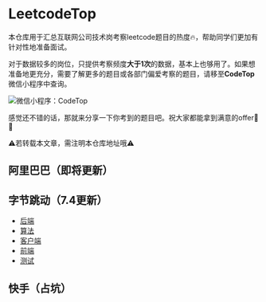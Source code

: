 # LeetcodeTop
本仓库用于汇总互联网公司技术岗考察leetcode题目的热度:fire:，帮助同学们更加有针对性地准备面试。

对于数据较多的岗位，只提供考察频度**大于1次**的数据，基本上也够用了。如果想准备地更充分，需要了解更多的题目或各部门偏爱考察的题目，请移至**CodeTop**微信小程序中查询。

![微信小程序：CodeTop]((https://github.com/afatcoder/LeetcodeTop/blob/master/img/logo.jpg))

感觉还不错的话，那就来分享一下你考到的题目吧。祝大家都能拿到满意的offer:muscle::muscle:

:warning:若转载本文章，需注明本仓库地址哦:warning:
## 阿里巴巴（即将更新）
## 字节跳动（7.4更新）

- [后端](https://github.com/afatcoder/LeetcodeTop/blob/master/bytedance/backend.md)
- [算法](https://github.com/afatcoder/LeetcodeTop/blob/master/bytedance/algorithm.md)
- [客户端](https://github.com/afatcoder/LeetcodeTop/blob/master/bytedance/client.md)
- [前端](https://github.com/afatcoder/LeetcodeTop/blob/master/bytedance/frontend.md)
- [测试](https://github.com/afatcoder/LeetcodeTop/blob/master/bytedance/test.md)
  
## 快手（占坑）


